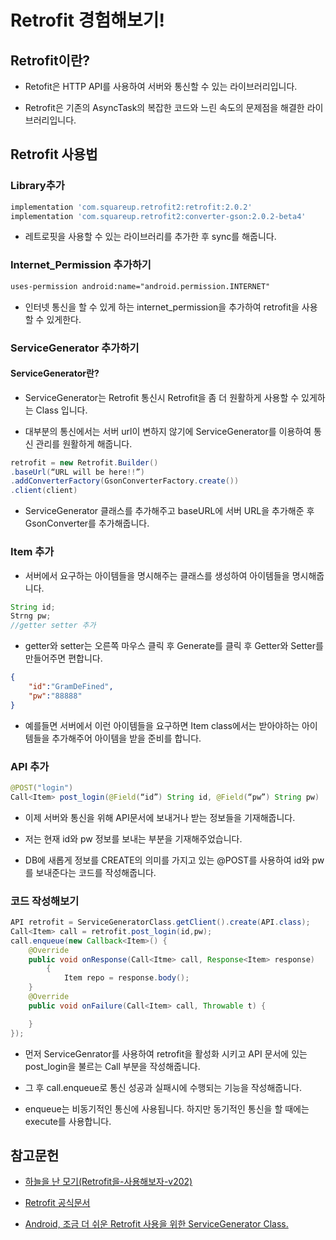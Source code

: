 # Retrofit 경험해보기!

## Retrofit이란?

* Retofit은 HTTP API를 사용하여 서버와 통신할 수 있는 라이브러리입니다.

* Retrofit은 기존의 AsyncTask의 복잡한 코드와 느린 속도의 문제점을 해결한 라이브러리입니다.

## Retrofit 사용법

### Library추가

```groovy
implementation 'com.squareup.retrofit2:retrofit:2.0.2'
implementation 'com.squareup.retrofit2:converter-gson:2.0.2-beta4'
```

* 레트로핏을 사용할 수 있는 라이브러리를 추가한 후 sync를 해줍니다.

### Internet_Permission 추가하기

```xml
uses-permission android:name="android.permission.INTERNET"
```

* 인터넷 통신을 할 수 있게 하는 internet_permission을 추가하여 retrofit을 사용할 수 있게한다.

### ServiceGenerator 추가하기

#### ServiceGenerator란?

* ServiceGenerator는 Retrofit 통신시 Retrofit을 좀 더 원활하게 사용할 수 있게하는 Class 입니다.

* 대부분의 통신에서는 서버 url이 변하지 않기에 ServiceGenerator를 이용하여 통신 관리를 원활하게 해줍니다.

```java
retrofit = new Retrofit.Builder()
.baseUrl(“URL will be here!!”)  
.addConverterFactory(GsonConverterFactory.create())
.client(client)
```

* ServiceGenerator 클래스를 추가해주고 baseURL에 서버 URL을 추가해준 후 GsonConverter를 추가해줍니다.

### Item 추가

* 서버에서 요구하는 아이템들을 명시해주는 클래스를 생성하여 아이템들을 명시해줍니다.

```java
String id;
Strng pw;
//getter setter 추가
```

* getter와 setter는 오른쪽 마우스 클릭 후 Generate를 클릭 후 Getter와 Setter를 만들어주면 편합니다.

```json
{
    "id":"GramDeFined",
    "pw":"88888"
}
```

* 예를들면 서버에서 이런 아이템들을 요구하면 Item class에서는 받아야하는 아이템들을 추가해주어 아이템을 받을 준비를 합니다.

### API 추가

```java
@POST("login")
Call<Item> post_login(@Field(“id”) String id, @Field(“pw”) String pw)
 ```

* 이제 서버와 통신을 위해 API문서에 보내거나 받는 정보들을 기재해줍니다.

* 저는 현재 id와 pw 정보를 보내는 부분을 기재해주었습니다.

* DB에 새롭게 정보를 CREATE의 의미를 가지고 있는 @POST를 사용하여 id와 pw를 보내준다는 코드를 작성해줍니다.

### 코드 작성해보기

```java
API retrofit = ServiceGeneratorClass.getClient().create(API.class);
Call<Item> call = retrofit.post_login(id,pw);
call.enqueue(new Callback<Item>() {
    @Override
    public void onResponse(Call<Itme> call, Response<Item> response) 
        {
            Item repo = response.body();
    }
    @Override
    public void onFailure(Call<Item> call, Throwable t) {

    }
});
```

* 먼저 ServiceGenrator를 사용하여 retrofit을 활성화 시키고 API 문서에 있는 post_login을 불르는 Call 부분을 작성해줍니다.

* 그 후 call.enqueue로 통신 성공과 실패시에 수행되는 기능을 작성해줍니다.

* enqueue는 비동기적인 통신에 사용됩니다. 하지만 동기적인 통신을 할 때에는 execute를 사용합니다.

## 참고문헌
* [하늘을 난 모기(Retrofit을-사용해보자-v202)](http://flymogi.tistory.com/entry/Retrofit%EC%9D%84-%EC%82%AC%EC%9A%A9%ED%95%B4%EB%B3%B4%EC%9E%90-v202)

* [Retrofit 공식문서](http://devflow.github.io/retrofit-kr/)

* [Android, 조금 더 쉬운 Retrofit 사용을 위한 ServiceGenerator Class.](https://dev-juyoung.github.io/2017/11/13/android-retrofit-service-generator/)
